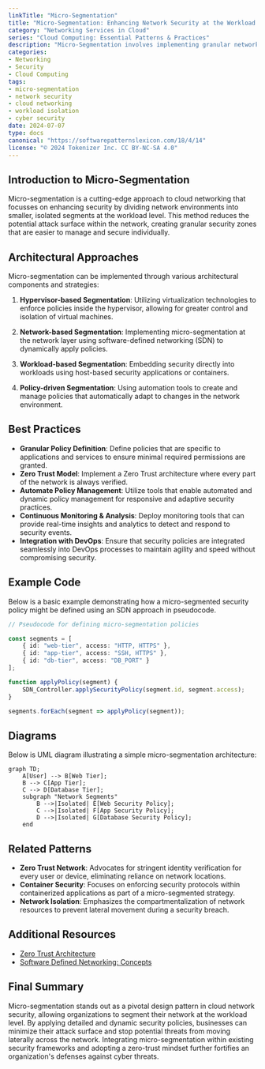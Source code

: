```yaml
---
linkTitle: "Micro-Segmentation"
title: "Micro-Segmentation: Enhancing Network Security at the Workload Level"
category: "Networking Services in Cloud"
series: "Cloud Computing: Essential Patterns & Practices"
description: "Micro-Segmentation involves implementing granular network security policies at the workload level to enhance security and minimize attack surfaces in cloud environments."
categories:
- Networking
- Security
- Cloud Computing
tags:
- micro-segmentation
- network security
- cloud networking
- workload isolation
- cyber security
date: 2024-07-07
type: docs
canonical: "https://softwarepatternslexicon.com/18/4/14"
license: "© 2024 Tokenizer Inc. CC BY-NC-SA 4.0"
---
```


## Introduction to Micro-Segmentation

Micro-segmentation is a cutting-edge approach to cloud networking that focusses on enhancing security by dividing network environments into smaller, isolated segments at the workload level. This method reduces the potential attack surface within the network, creating granular security zones that are easier to manage and secure individually.

## Architectural Approaches

Micro-segmentation can be implemented through various architectural components and strategies:

1. **Hypervisor-based Segmentation**: Utilizing virtualization technologies to enforce policies inside the hypervisor, allowing for greater control and isolation of virtual machines.

2. **Network-based Segmentation**: Implementing micro-segmentation at the network layer using software-defined networking (SDN) to dynamically apply policies.

3. **Workload-based Segmentation**: Embedding security directly into workloads using host-based security applications or containers.

4. **Policy-driven Segmentation**: Using automation tools to create and manage policies that automatically adapt to changes in the network environment.

## Best Practices

- **Granular Policy Definition**: Define policies that are specific to applications and services to ensure minimal required permissions are granted.
- **Zero Trust Model**: Implement a Zero Trust architecture where every part of the network is always verified.
- **Automate Policy Management**: Utilize tools that enable automated and dynamic policy management for responsive and adaptive security practices.
- **Continuous Monitoring & Analysis**: Deploy monitoring tools that can provide real-time insights and analytics to detect and respond to security events.
- **Integration with DevOps**: Ensure that security policies are integrated seamlessly into DevOps processes to maintain agility and speed without compromising security.

## Example Code

Below is a basic example demonstrating how a micro-segmented security policy might be defined using an SDN approach in pseudocode.

```typescript
// Pseudocode for defining micro-segmentation policies

const segments = [
    { id: "web-tier", access: "HTTP, HTTPS" },
    { id: "app-tier", access: "SSH, HTTPS" },
    { id: "db-tier", access: "DB_PORT" }
];

function applyPolicy(segment) {
    SDN_Controller.applySecurityPolicy(segment.id, segment.access);
}

segments.forEach(segment => applyPolicy(segment));
```

## Diagrams

Below is UML diagram illustrating a simple micro-segmentation architecture:

```mermaid
graph TD;
    A[User] --> B[Web Tier];
    B --> C[App Tier];
    C --> D[Database Tier];
    subgraph "Network Segments"
        B -->|Isolated| E[Web Security Policy];
        C -->|Isolated| F[App Security Policy];
        D -->|Isolated| G[Database Security Policy];
    end
```

## Related Patterns

- **Zero Trust Network**: Advocates for stringent identity verification for every user or device, eliminating reliance on network locations.
- **Container Security**: Focuses on enforcing security protocols within containerized applications as part of a micro-segmented strategy.
- **Network Isolation**: Emphasizes the compartmentalization of network resources to prevent lateral movement during a security breach.

## Additional Resources

- [Zero Trust Architecture](https://csrc.nist.gov/publications/detail/sp/800-207/final)
- [Software Defined Networking: Concepts](https://www.sdxcentral.com/sdn/definitions/what-the-definition-of-software-defined-networking/)

## Final Summary

Micro-segmentation stands out as a pivotal design pattern in cloud network security, allowing organizations to segment their network at the workload level. By applying detailed and dynamic security policies, businesses can minimize their attack surface and stop potential threats from moving laterally across the network. Integrating micro-segmentation within existing security frameworks and adopting a zero-trust mindset further fortifies an organization's defenses against cyber threats.
